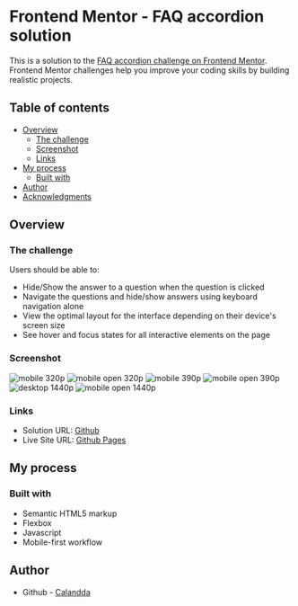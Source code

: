 # Frontend Mentor - FAQ accordion solution

This is a solution to the [FAQ accordion challenge on Frontend Mentor](https://www.frontendmentor.io/challenges/faq-accordion-wyfFdeBwBz). Frontend Mentor challenges help you improve your coding skills by building realistic projects. 

## Table of contents

- [Overview](#overview)
  - [The challenge](#the-challenge)
  - [Screenshot](#screenshot)
  - [Links](#links)
- [My process](#my-process)
  - [Built with](#built-with)
- [Author](#author)
- [Acknowledgments](#acknowledgments)


## Overview

### The challenge

Users should be able to:

- Hide/Show the answer to a question when the question is clicked
- Navigate the questions and hide/show answers using keyboard navigation alone
- View the optimal layout for the interface depending on their device's screen size
- See hover and focus states for all interactive elements on the page

### Screenshot

![mobile 320p](./output/mobile-320p.png)
![mobile open 320p](./output/mobile-open-320p.png)
![mobile 390p](./output/mobile-390p.png)
![mobile open 390p](./output/mobile-open-390p.png)
![desktop 1440p](./output/mobile-390p.png)
![mobile open 1440p](./output/mobile-open-390p.png)

### Links

- Solution URL: [Github](https://github.com/Calandda/FAQ-Accordion-Main-FrontendMentor)
- Live Site URL: [Github Pages](https://calandda.github.io/FAQ-Accordion-Main-FrontendMentor/)

## My process

### Built with

- Semantic HTML5 markup
- Flexbox
- Javascript
- Mobile-first workflow

## Author

- Github - [Calandda]()
